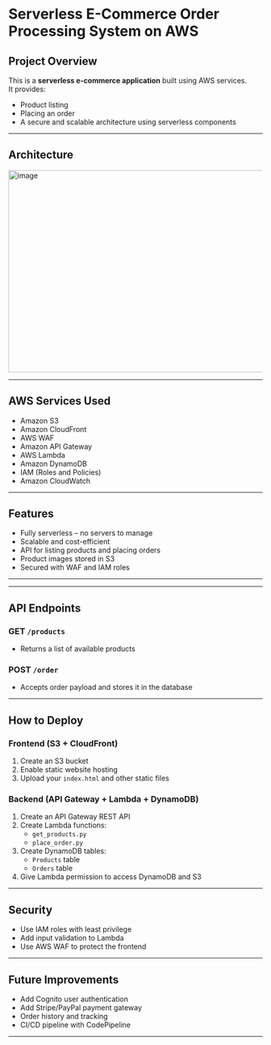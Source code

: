 # Serverless E-Commerce Order Processing System on AWS

##  Project Overview

This is a **serverless e-commerce application** built using AWS services.  
It provides:

- Product listing
- Placing an order
- A secure and scalable architecture using serverless components

---

##  Architecture

<img width="731" height="400" alt="image" src="https://github.com/user-attachments/assets/2b88ac7a-375b-4658-ac04-b54f76d45bf0" />





  
---

##  AWS Services Used

- Amazon S3  
- Amazon CloudFront  
- AWS WAF  
- Amazon API Gateway  
- AWS Lambda  
- Amazon DynamoDB  
- IAM (Roles and Policies)  
- Amazon CloudWatch  

---

##  Features

- Fully serverless – no servers to manage
- Scalable and cost-efficient
- API for listing products and placing orders
- Product images stored in S3
- Secured with WAF and IAM roles

---


---

## API Endpoints

### GET `/products`

- Returns a list of available products

### POST `/order`

- Accepts order payload and stores it in the database

---

## How to Deploy

### Frontend (S3 + CloudFront)

1. Create an S3 bucket
2. Enable static website hosting
3. Upload your `index.html` and other static files

### Backend (API Gateway + Lambda + DynamoDB)

1. Create an API Gateway REST API
2. Create Lambda functions:
   - `get_products.py`
   - `place_order.py`
3. Create DynamoDB tables:
   - `Products` table
   - `Orders` table
4. Give Lambda permission to access DynamoDB and S3

---

##  Security

- Use IAM roles with least privilege
- Add input validation to Lambda
- Use AWS WAF to protect the frontend


---

##  Future Improvements

- Add Cognito user authentication
- Add Stripe/PayPal payment gateway
- Order history and tracking
- CI/CD pipeline with CodePipeline

---







